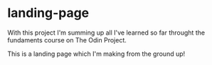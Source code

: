 # landing-page

With this project I'm summing up all I've learned so far throught the fundaments course on The Odin Project.

This is a landing page which I'm making from the ground up!